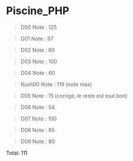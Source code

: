 # Piscine_PHP

> D00 
Note : 125

> D01 
Note : 87

> D02 
Note : 60

> D03 
Note : 100

> D04 
Note : 60

> Rush00
Note : 119 (note max)

> D05
Note : 15 (corrigé, le reste est tout bon)

> D06
Note : 54

> D07
Note : 100

> D08
Note : 85

> D09
Note : 80


Total: 111
